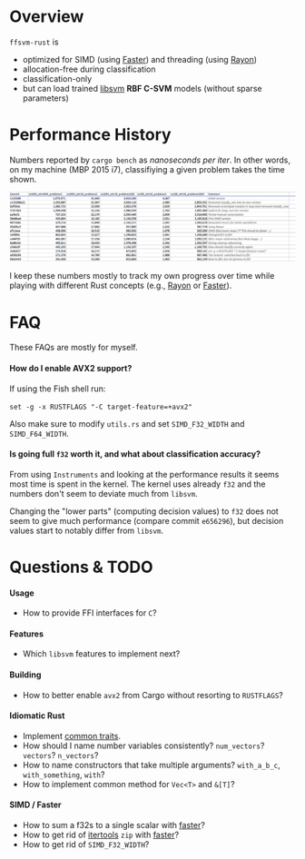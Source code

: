 
# Overview

`ffsvm-rust` is

* optimized for SIMD (using [Faster](https://github.com/AdamNiederer/faster)) and threading (using [Rayon](https://github.com/rayon-rs/rayon))
* allocation-free during classification
* classification-only
* but can load trained [libsvm](https://github.com/cjlin1/libsvm) **RBF C-SVM** models (without sparse parameters)




# Performance History

Numbers reported by `cargo bench` as *nanoseconds per iter*. In other words, on my machine (MBP 2015 i7), classifiying a given problem takes the time shown.

![benchmarks](docs/benchmarks.png)

I keep these numbers mostly to track my own progress over time while playing with different Rust concepts (e.g., [Rayon](https://github.com/rayon-rs/rayon) or [Faster](https://github.com/AdamNiederer/faster)).




# FAQ

These FAQs are mostly for myself.

#### How do I enable AVX2 support?

If using the Fish shell run:

`set -g -x RUSTFLAGS "-C target-feature=+avx2"`

Also make sure to modify `utils.rs` and set `SIMD_F32_WIDTH` and `SIMD_F64_WIDTH`.


#### Is going full `f32` worth it, and what about classification accuracy?

From using `Instruments` and looking at the performance results it seems most time is spent in the kernel. The kernel uses already `f32` and the numbers don't seem to deviate much from `libsvm`.

Changing the "lower parts" (computing decision values) to `f32` does not seem to give much performance (compare commit `e656296`), but decision values start to notably differ from `libsvm`.


# Questions & TODO                                               


#### Usage

 * How to provide FFI interfaces for `C`?


#### Features

 * Which `libsvm` features to implement next?


#### Building

 * How to better enable `avx2` from Cargo without resorting to `RUSTFLAGS`?


#### Idiomatic Rust

 * Implement [common traits](https://doc.rust-lang.org/1.0.0/style/features/traits/common.html).
 * How should I name number variables consistently? `num_vectors`? `vectors`? `n_vectors`?   
 * How to name constructors that take multiple arguments? `with_a_b_c`, `with_something`, `with`?
 * How to implement common method for `Vec<T>` and `&[T]`?   


#### SIMD / Faster

 * How to sum a f32s to a single scalar with [faster](https://github.com/AdamNiederer/faster)?
 * How to get rid of [itertools](https://github.com/bluss/rust-itertools) `zip` with [faster](https://github.com/AdamNiederer/faster)?
 * How to get rid of `SIMD_F32_WIDTH`?
